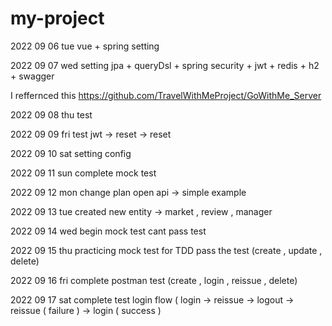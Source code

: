 # my-project

2022 09 06 tue 
vue + spring setting

2022 09 07 wed
setting jpa + queryDsl + spring security + jwt + redis + h2 + swagger

I reffernced this https://github.com/TravelWithMeProject/GoWithMe_Server

2022 09 08 thu
test

2022 09 09 fri
test jwt -> reset -> reset

2022 09 10 sat
setting config

2022 09 11 sun
complete mock test

2022 09 12 mon
change plan open api -> simple example

2022 09 13 tue
created new entity -> market , review , manager

2022 09 14 wed
begin mock test cant pass test

2022 09 15 thu
practicing mock test for TDD pass the test (create , update , delete) 

2022 09 16 fri
complete postman test (create , login , reissue , delete)

2022 09 17 sat
complete test login flow ( login -> reissue -> logout -> reissue ( failure ) -> login ( success )
